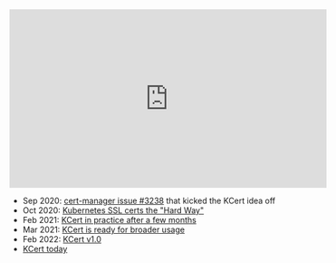 <iframe width="560" height="315" src="https://www.youtube.com/embed/OcBAh9S_NRA" title="YouTube video player" frameborder="0" allow="accelerometer; autoplay; clipboard-write; encrypted-media; gyroscope; picture-in-picture" allowfullscreen></iframe>

- Sep 2020: [cert-manager issue #3238](https://github.com/cert-manager/cert-manager/issues/3238) that kicked the KCert idea off
- Oct 2020: [Kubernetes SSL certs the "Hard Way"](https://github.com/nabsul/k8s-letsencrypt)
- Feb 2021: [KCert in practice after a few months](https://nabeel.blog/2021/02/06/kcert/)
- Mar 2021: [KCert is ready for broader usage](https://nabeel.blog/2021/03/21/kcert-release)
- Feb 2022: [KCert v1.0](https://nabeel.blog/2022/02/27/kcert-v1)
- [KCert today](https://github.com/nabsul/kcert)